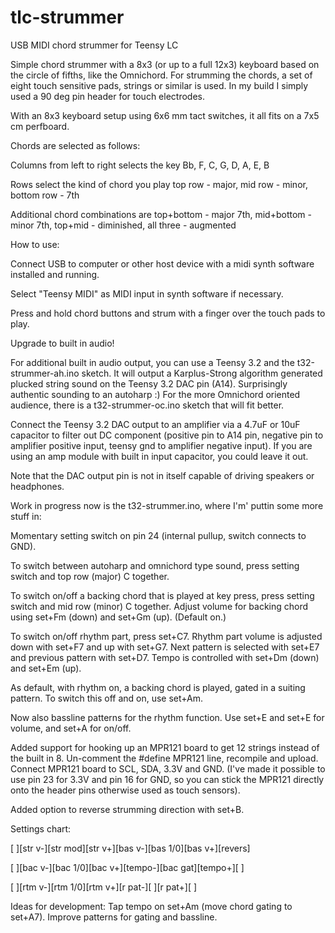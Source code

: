 # tlc-strummer
USB MIDI chord strummer for Teensy LC

Simple chord strummer with a 8x3 (or up to a full 12x3) keyboard based on the circle of fifths, like the Omnichord. For strumming the chords, a set of eight touch sensitive pads, strings or similar is used. In my build I simply used a 90 deg pin header for touch electrodes.

With an 8x3 keyboard setup using 6x6 mm tact switches, it all fits on a 7x5 cm perfboard.

Chords are selected as follows:

Columns from left to right selects the key
Bb, F, C, G, D, A, E, B

Rows select the kind of chord you play
top row     - major,
mid row     - minor,
bottom row  - 7th

Additional chord combinations are
top+bottom  - major 7th,
mid+bottom  - minor 7th,
top+mid     - diminished,
all three   - augmented

How to use:

Connect USB to computer or other host device with a midi synth software installed and running. 

Select "Teensy MIDI" as MIDI input in synth software if necessary.

Press and hold chord buttons and strum with a finger over the touch pads to play.


Upgrade to built in audio!

For additional built in audio output, you can use a Teensy 3.2 and the t32-strummer-ah.ino sketch. It will output a Karplus-Strong algorithm generated plucked string sound on the Teensy 3.2 DAC pin (A14). Surprisingly authentic sounding to an autoharp :) For the more Omnichord oriented audience, there is a t32-strummer-oc.ino sketch that will fit better.

Connect the Teensy 3.2 DAC output to an amplifier via a 4.7uF or 10uF capacitor to filter out DC component (positive pin to A14 pin, negative pin to amplifier positive input, teensy gnd to amplifier negative input). If you are using an amp module with built in input capacitor, you could leave it out.

Note that the DAC output pin is not in itself capable of driving speakers or headphones.


Work in progress now is the t32-strummer.ino, where I'm' puttin some more stuff in:

Momentary setting switch on pin 24 (internal pullup, switch connects to GND).

To switch between autoharp and omnichord type sound, press setting switch and top row (major) C together.

To switch on/off a backing chord that is played at key press, press setting switch and mid row (minor) C together. Adjust volume for backing chord using set+Fm (down) and set+Gm (up). (Default on.)

To switch on/off rhythm part, press set+C7. Rhythm part volume is adjusted down with set+F7 and up with set+G7. Next pattern is selected with set+E7 and previous pattern with set+D7. Tempo is controlled with set+Dm (down) and set+Em (up).

As default, with rhythm on, a backing chord is played, gated in a suiting pattern. To switch this off and on, use set+Am.

Now also bassline patterns for the rhythm function. Use set+E and set+E for volume, and set+A for on/off.

Added support for hooking up an MPR121 board to get 12 strings instead of the built in 8. Un-comment the #define MPR121 line, recompile and upload. Connect MPR121 board to SCL, SDA, 3.3V and GND. (I've made it possible to use pin 23 for 3.3V and pin 16 for GND, so you can stick the MPR121 directly onto the header pins otherwise used as touch sensors).

Added option to reverse strumming direction with set+B.

Settings chart:

[      ][str v-][str mod][str v+][bas v-][bas 1/0][bas v+][revers]

[      ][bac v-][bac 1/0][bac v+][tempo-][bac gat][tempo+][      ]

[      ][rtm v-][rtm 1/0][rtm v+][r pat-][       ][r pat+][      ]

Ideas for development: Tap tempo on set+Am (move chord gating to set+A7). Improve patterns for gating and bassline.
